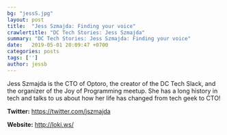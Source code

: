 ```yaml
---
bg: "jessS.jpg"
layout: post
title:  "Jess Szmajda: Finding your voice"
crawlertitle: "DC Tech Stories: Jess Szmajda"
summary: "DC Tech Stories: Jess Szmajda: Finding your voice"
date:   2019-05-01 20:09:47 +0700
categories: posts
tags: ['']
author: jessb
---
```


<p class="no-margin">Jess Szmajda is the CTO of Optoro, the creator of the DC Tech Slack, and the organizer of the Joy of Programming meetup.  She has a long history in tech and talks to us about how her life has changed from tech geek to CTO!</p>
<script src="https://www.buzzsprout.com/108546/680765-jess-szmajda-finding-your-voice.js?player=small" type="text/javascript" charset="utf-8"></script>


<p><strong>Twitter:</strong> <a href="https://twitter.com/jszmajda  ">https://twitter.com/jszmajda  </a></p> 
<p><strong>Website:</strong> <a href="http://loki.ws/ ">http://loki.ws/   </a></p>

